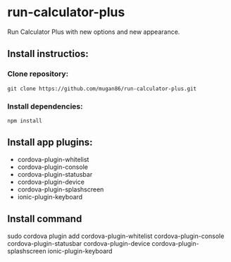 # run-calculator-plus
Run Calculator Plus with new options and new appearance.

## Install instructios:

### Clone repository:

`git clone https://github.com/mugan86/run-calculator-plus.git`

### Install dependencies:

`npm install`

## Install app plugins:

* cordova-plugin-whitelist
* cordova-plugin-console
* cordova-plugin-statusbar
* cordova-plugin-device
* cordova-plugin-splashscreen
* ionic-plugin-keyboard

## Install command

sudo cordova plugin add cordova-plugin-whitelist cordova-plugin-console cordova-plugin-statusbar cordova-plugin-device cordova-plugin-splashscreen ionic-plugin-keyboard
